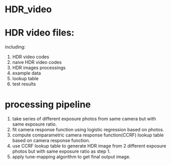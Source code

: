 # HDR_video
# HDR video files:
including:
1. HDR video codes
2. naive HDR video codes
3. HDR images processings
4. example data
5. lookup table
6. test results

# processing pipeline
1. take series of different exposure photos from same camera but with same exposure ratio.
2. fit camera response function using logistic regression based on photos.
3. compute comparametric camera response function(CCRF) lookup table based on camera response function.
4. use CCRF lookup table to generate HDR image from 2 different exposure photos but with same exposure ratio as step 1.
5. apply tune-mapping algorithm to get final output image.
 
